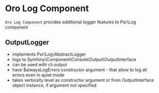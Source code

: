 Oro Log Component
====================

`Oro Log Component` provides additional logger features to Psr\Log component

OutputLogger
--------------
 - implements Psr\Log\AbstractLogger
 - logs to Symfony\Component\Console\Output\OutputInterface
 - can be used with cli output
 - have $alwaysLogErrors constructor argument - that allow to log all errors even in quiet mode
 - takes verbosity level as constructor argument or from OutputInterface object instance, if argument not specified
